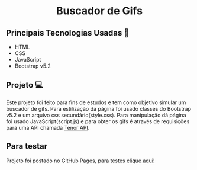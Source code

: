 <h1 align="center">Buscador de Gifs</h1>

## Principais Tecnologias Usadas 📓
<ul>
    <li>HTML</li>
    <li>CSS</li> 
    <li>JavaScript</li>
    <li>Bootstrap v5.2</li>    
</ul>

## Projeto 💻
Este projeto foi feito para fins de estudos e tem como objetivo simular um buscador de gifs. Para estilização dá página foi usado classes do Bootstrap v5.2 e um arquivo css secundário(style.css). Para manipulação dá página foi usado JavaScript(script.js) e para obter os gifs é através de requisições para uma API chamada <a href="https://tenor.com/gifapi/documentation">Tenor API</a>.

## Para testar
Projeto foi postado no GitHub Pages, para testes <a href="https://ladsonmario.github.io/bootstrap-search-gif/">clique aqui!</a>

